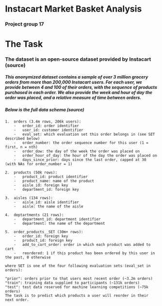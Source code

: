 # Instacart Market Basket Analysis

### Project group 17

# The Task
### The dataset is an open-source dataset provided by Instacart (source)

##### This anonymized dataset contains a sample of over 3 million grocery orders from more than 200,000 Instacart users. For each user, we provide between 4 and 100 of their orders, with the sequence of products purchased in each order. We also provide the week and hour of day the order was placed, and a relative measure of time between orders.

##### Below is the full data schema (source)
```
1.	orders (3.4m rows, 206k users):
	-	order_id: order identifier
	-	user_id: customer identifier
	-	eval_set: which evaluation set this order belongs in (see SET described below)
	-	order_number: the order sequence number for this user (1 = first, n = nth)
	-	order_dow: the day of the week the order was placed on
	-	order_hour_of_day: the hour of the day the order was placed on
	-	days_since_prior: days since the last order, capped at 30 (with NAs for order_number = 1)

2. 	products (50k rows):
	-	product_id: product identifier
	-	product_name: name of the product
	-	aisle_id: foreign key
	-	department_id: foreign key

3.	aisles (134 rows):
	-	aisle_id: aisle identifier
	-	aisle: the name of the aisle
	
4.	deptartments (21 rows):
	-	department_id: department identifier
	-	department: the name of the department
	
5.	order_products__SET (30m+ rows):
	-	order_id: foreign key
	-	product_id: foreign key
	-	add_to_cart_order: order in which each product was added to cart
	-	reordered: 1 if this product has been ordered by this user in the past, 0 otherwise
	
where SET is one of the four following evaluation sets (eval_set in orders):

"prior": orders prior to that users most recent order (~3.2m orders)
"train": training data supplied to participants (~131k orders)
"test": test data reserved for machine learning competitions (~75k orders)
The task is to predict which products a user will reorder in their next order. 
```